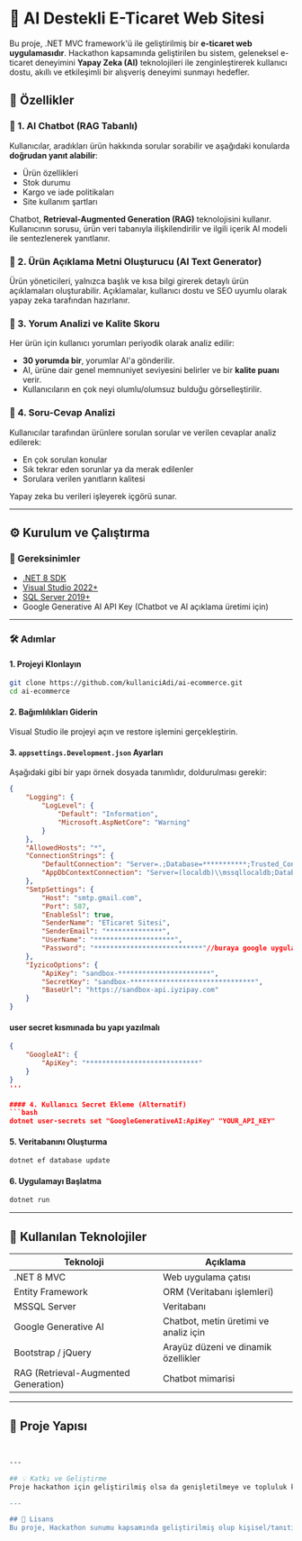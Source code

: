 # 🛒 AI Destekli E-Ticaret Web Sitesi

Bu proje, .NET MVC framework'ü ile geliştirilmiş bir **e-ticaret web uygulamasıdır**. Hackathon kapsamında geliştirilen bu sistem, geleneksel e-ticaret deneyimini **Yapay Zeka (AI)** teknolojileri ile zenginleştirerek kullanıcı dostu, akıllı ve etkileşimli bir alışveriş deneyimi sunmayı hedefler.

## 🚀 Özellikler

### 🔹 1. AI Chatbot (RAG Tabanlı)
Kullanıcılar, aradıkları ürün hakkında sorular sorabilir ve aşağıdaki konularda **doğrudan yanıt alabilir**:
- Ürün özellikleri  
- Stok durumu  
- Kargo ve iade politikaları  
- Site kullanım şartları  

Chatbot, **Retrieval-Augmented Generation (RAG)** teknolojisini kullanır. Kullanıcının sorusu, ürün veri tabanıyla ilişkilendirilir ve ilgili içerik AI modeli ile sentezlenerek yanıtlanır.

### 🔹 2. Ürün Açıklama Metni Oluşturucu (AI Text Generator)
Ürün yöneticileri, yalnızca başlık ve kısa bilgi girerek detaylı ürün açıklamaları oluşturabilir. Açıklamalar, kullanıcı dostu ve SEO uyumlu olarak yapay zeka tarafından hazırlanır.

### 🔹 3. Yorum Analizi ve Kalite Skoru
Her ürün için kullanıcı yorumları periyodik olarak analiz edilir:
- **30 yorumda bir**, yorumlar AI'a gönderilir.
- AI, ürüne dair genel memnuniyet seviyesini belirler ve bir **kalite puanı** verir.
- Kullanıcıların en çok neyi olumlu/olumsuz bulduğu görselleştirilir.

### 🔹 4. Soru-Cevap Analizi
Kullanıcılar tarafından ürünlere sorulan sorular ve verilen cevaplar analiz edilerek:
- En çok sorulan konular
- Sık tekrar eden sorunlar ya da merak edilenler
- Sorulara verilen yanıtların kalitesi

Yapay zeka bu verileri işleyerek içgörü sunar.

---

## ⚙️ Kurulum ve Çalıştırma

### 🔧 Gereksinimler
- [.NET 8 SDK](https://dotnet.microsoft.com/en-us/download)
- [Visual Studio 2022+](https://visualstudio.microsoft.com/)
- [SQL Server 2019+](https://www.microsoft.com/en-us/sql-server/sql-server-downloads)
- Google Generative AI API Key (Chatbot ve AI açıklama üretimi için)

---

### 🛠️ Adımlar

#### 1. Projeyi Klonlayın
```bash
git clone https://github.com/kullaniciAdi/ai-ecommerce.git
cd ai-ecommerce
```

#### 2. Bağımlılıkları Giderin
Visual Studio ile projeyi açın ve restore işlemini gerçekleştirin.

#### 3. `appsettings.Development.json` Ayarları
Aşağıdaki gibi bir yapı örnek dosyada tanımlıdır, doldurulması gerekir:

```json
{
    "Logging": {
        "LogLevel": {
            "Default": "Information",
            "Microsoft.AspNetCore": "Warning"
        }
    },
    "AllowedHosts": "*",
    "ConnectionStrings": {
        "DefaultConnection": "Server=.;Database=***********;Trusted_Connection=True;TrustServerCertificate=true;",
        "AppDbContextConnection": "Server=(localdb)\\mssqllocaldb;Database=*********;Trusted_Connection=True;MultipleActiveResultSets=true"
    },
    "SmtpSettings": {
        "Host": "smtp.gmail.com",
        "Port": 587,
        "EnableSsl": true,
        "SenderName": "ETicaret Sitesi",
        "SenderEmail": "**************",
        "UserName": "********************",
        "Password": "***************************"//buraya google uygulama şifrenizi girin
    },
    "IyzicoOptions": {
        "ApiKey": "sandbox-***********************",
        "SecretKey": "sandbox-*******************************",
        "BaseUrl": "https://sandbox-api.iyzipay.com"
    }
}
```
#### user secret kısmınada bu yapı yazılmalı
```json
{
    "GoogleAI": {
        "ApiKey": "****************************"
    }
}
'''

#### 4. Kullanıcı Secret Ekleme (Alternatif)
```bash
dotnet user-secrets set "GoogleGenerativeAI:ApiKey" "YOUR_API_KEY"
```

#### 5. Veritabanını Oluşturma
```bash
dotnet ef database update
```

#### 6. Uygulamayı Başlatma
```bash
dotnet run
```

---

## 🧠 Kullanılan Teknolojiler

| Teknoloji           | Açıklama |
|---------------------|----------|
| .NET 8 MVC          | Web uygulama çatısı |
| Entity Framework    | ORM (Veritabanı işlemleri) |
| MSSQL Server        | Veritabanı |
| Google Generative AI | Chatbot, metin üretimi ve analiz için |
| Bootstrap / jQuery  | Arayüz düzeni ve dinamik özellikler |
| RAG (Retrieval-Augmented Generation) | Chatbot mimarisi |

---

## 📂 Proje Yapısı

```bash


---

## 💡 Katkı ve Geliştirme
Proje hackathon için geliştirilmiş olsa da genişletilmeye ve topluluk katkılarına açıktır. Öneriler, pull request'ler ve hata bildirimleri memnuniyetle karşılanır.

---

## 📜 Lisans
Bu proje, Hackathon sunumu kapsamında geliştirilmiş olup kişisel/tanıtım amaçlıdır.
